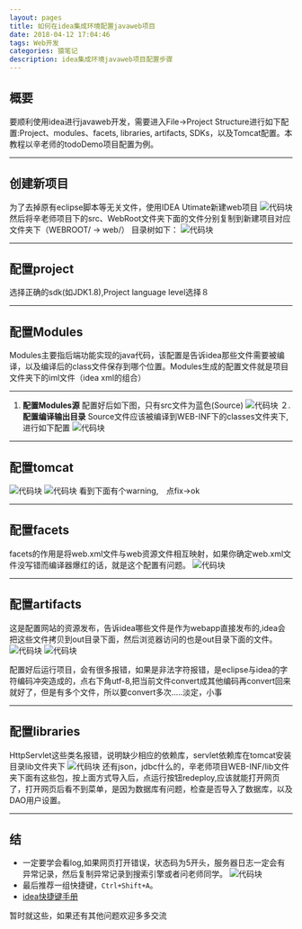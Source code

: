 ```yaml
---
layout: pages
title: 如何在idea集成环境配置javaweb项目
date: 2018-04-12 17:04:46
tags: Web开发
categories: 猿笔记
description: idea集成环境javaweb项目配置步骤
---
```

## 概要
要顺利使用idea进行javaweb开发，需要进入File->Project Structure进行如下配置:Project、modules、facets, libraries, artifacts, SDKs，以及Tomcat配置。本教程以辛老师的todoDemo项目配置为例。

---

## 创建新项目

为了去掉原有eclipse脚本等无关文件，使用IDEA Utimate新建web项目
 ![代码块](https://raw.githubusercontent.com/geekhch/hexo/master/images/markdown/idea1.png?raw=true)
然后将辛老师项目下的src、WebRoot文件夹下面的文件分别复制到新建项目对应文件夹下（WEBROOT/ -> web/）
目录树如下：
 ![代码块](https://raw.githubusercontent.com/geekhch/hexo/master/images/markdown/idea_tree.png?raw=true)

---
## 配置project
选择正确的sdk(如JDK1.8),Project language level选择８

---
## 配置Modules
Modules主要指后端功能实现的java代码，该配置是告诉idea那些文件需要被编译，以及编译后的class文件保存到哪个位置。Modules生成的配置文件就是项目文件夹下的iml文件（idea xml的组合）

---
1. **配置Modules源**
配置好后如下图，只有src文件为蓝色(Source)
 ![代码块](https://raw.githubusercontent.com/geekhch/hexo/master/images/markdown/idea2.png?raw=true)
２. **配置编译输出目录**
Source文件应该被编译到WEB-INF下的classes文件夹下,进行如下配置
![代码块](https://raw.githubusercontent.com/geekhch/hexo/master/images/markdown/idea_output.png?raw=true)

---
## **配置tomcat**
  ![代码块](https://raw.githubusercontent.com/geekhch/hexo/master/images/markdown/idea_cat1.png?raw=true)
![代码块](https://raw.githubusercontent.com/geekhch/hexo/master/images/markdown/idea_cat2.png?raw=true)
看到下面有个warning,　点fix->ok

---
## **配置facets**
facets的作用是将web.xml文件与web资源文件相互映射，如果你确定web.xml文件没写错而编译器爆红的话，就是这个配置有问题。
 ![代码块](https://raw.githubusercontent.com/geekhch/hexo/master/images/markdown/idea_facets.png?raw=true)

---
## **配置artifacts**
 这是配置网站的资源发布，告诉idea哪些文件是作为webapp直接发布的,idea会把这些文件拷贝到out目录下面，然后浏览器访问的也是out目录下面的文件。
  ![代码块](https://raw.githubusercontent.com/geekhch/hexo/master/images/markdown/idea_art.png?raw=true)
   ![代码块](https://raw.githubusercontent.com/geekhch/hexo/master/images/markdown/idea_art1.png?raw=true)

配置好后运行项目，会有很多报错，如果是非法字符报错，是eclipse与idea的字符编码冲突造成的，点右下角utf-8,把当前文件convert成其他编码再convert回来就好了，但是有多个文件，所以要convert多次.....淡定，小事

---
## **配置libraries**
HttpServlet这些类名报错，说明缺少相应的依赖库，servlet依赖库在tomcat安装目录lib文件夹下
 ![代码块](https://raw.githubusercontent.com/geekhch/hexo/master/images/markdown/idea_lib.png?raw=true)
 还有json，jdbc什么的，辛老师项目WEB-INF/lib文件夹下面有这些包，按上面方式导入后，点运行按钮redeploy,应该就能打开网页了，打开网页后看不到菜单，是因为数据库有问题，检查是否导入了数据库，以及DAO用户设置。

---
## **结**
+ 一定要学会看log,如果网页打开错误，状态码为5开头，服务器日志一定会有异常记录，然后复制异常记录到搜索引擎或者问老师同学。 
![代码块](https://raw.githubusercontent.com/geekhch/hexo/master/images/markdown/idea_log.png?raw=true)
+ 最后推荐一组快捷键，`Ctrl+Shift+A`。
+ [idea快捷键手册](!http://resources.jetbrains.com/storage/products/intellij-idea/docs/IntelliJIDEA_ReferenceCard.pdf)

暂时就这些，如果还有其他问题欢迎多多交流
